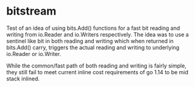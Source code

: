 # bitstream

Test of an idea of using bits.Add() functions for a fast bit reading and writing from io.Reader and io.Writers respectively. 
The idea was to use a sentinel like bit in both reading and writing which when returned in bits.Add() carry, triggers the actual reading and writing to underlying io.Reader or io.Writer.

While the common/fast path of both reading and writing is fairly simple, they still fail to meet current inline cost requirements of go 1.14 to be mid stack inlined.
